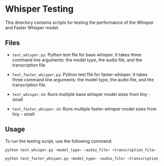# Whisper Testing

This directory contains scripts for testing the performance of the Whisper and Faster Whisper model.

## Files

- `test_whisper.py`: Python test file for base whisper. It takes three command line arguments: the model type, the audio file, and the transcription file. 

- `test_faster_whisper.py`: Python test file for faster-whisper. It takes three command line arguments: the model type, the audio file, and the transcription file.

- `test_whisper.sh`: Runs multiple base whisper model sizes from tiny - small 

- `test_faster_whisper.sh`: Runs multiple faster-whisper model sizes from tiny - small 


## Usage

To run the testing script, use the following command:

```bash
python test_whisper.py <model_type> <audio_file> <transcription_file>

python test_faster_whisper.py <model_type> <audio_file> <transcription_file>
